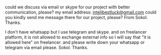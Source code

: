 could we discuss via email or skype for our project with better communication, please?
my email address: intelibestluck@gmail.com
could you kindly send me message there for our project, please?
From Sokol. Thanks.


I don't have whatsapp but I use telegram and skype.
and on freelancer platform, it is not allowed to exchange external info so I will say that "it is allowed here" on freelancer.
and please write down your whatsapp or telegram via email please.
Sokol.
Thanks.
